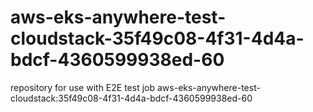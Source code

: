 # aws-eks-anywhere-test-cloudstack-35f49c08-4f31-4d4a-bdcf-4360599938ed-60
repository for use with E2E test job aws-eks-anywhere-test-cloudstack:35f49c08-4f31-4d4a-bdcf-4360599938ed-60
